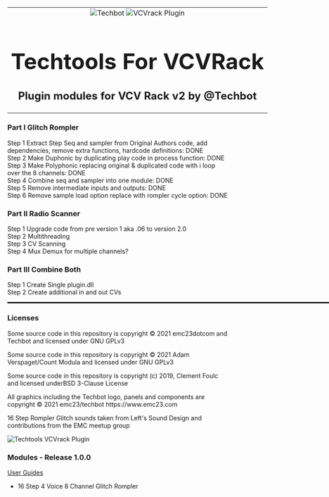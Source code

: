 <table style="width:1000px; border: 0px solid black;">
<tr style="border: 0px solid black;">
<td style="border: 0px solid black;">
<center>
<img src="https://github.com/Techbot/techtools-for-vcvrack/blob/main/img/Techbot.png" alt="Techbot">
<img src="https://github.com/Techbot/techtools-for-vcvrack/blob/main/img/vcvrack.png" alt="VCVrack Plugin">
<h1 style="border-bottom: 0px;font-size:50px;">Techtools For VCVRack</h1>
<h2 style="border-bottom: 0px;">Plugin modules for VCV Rack v2 by @Techbot</h2>
</center>
</td>
</tr>
</table>
<h3 style="border-bottom: 0px;">Part I Glitch Rompler</h3>
<p>
Step 1 Extract Step Seq and sampler from Original Authors code, add dependencies, remove extra functions, hardcode definitions: DONE </br>
Step 2 Make Duphonic by duplicating play code in process function: DONE </br>
Step 3 Make Polyphonic replacing original & duplicated code with i loop over the 8 channels: DONE</br>
Step 4 Combine seq and sampler into one module: DONE </br>
Step 5 Remove intermediate inputs and outputs: DONE </br>
Step 6 Remove sample load option replace with rompler cycle option: DONE </br>
</p>

<h3 style="border-bottom: 0px;">Part II Radio Scanner</h3>
<p>
Step 1 Upgrade code from pre version 1 aka .06 to version 2.0</br>
Step 2 Multithreading</br>
Step 3 CV Scanning</br>
Step 4 Mux Demux for multiple channels?</br>
</p>

<h3 style="border-bottom: 0px;">Part III Combine Both</h3>
<p>
Step 1 Create Single plugin.dll</br>
Step 2 Create additional in and out CVs</br>
</p>

<hr style="width:1000px; border: 1px solid black;"/>
<h3>Licenses</h3>
<p>
Some source code in this repository is copyright © 2021 emc23dotcom and Techbot and licensed under GNU GPLv3
</p>
<p>
Some source code in this repository is copyright © 2021 Adam Verspaget/Count Modula and licensed under GNU GPLv3
</p>
<p>
Some source code in this repository is copyright (c) 2019, Clement Foulc and licensed underBSD 3-Clause License
</p>
<p>
All graphics including the Techbot logo, panels and components are copyright © 2021 emc23/techbot https://www.emc23.com
</p>
<p>
16 Step Rompler Glitch sounds taken from Left's Sound Design and contributions from the EMC meetup group
</p>

<p>
<img src="https://github.com/EMC23/techtools/blob/main/img/Techtools.png" alt="Techtools VCVrack Plugin">
</p>

<h3>Modules - Release 1.0.0</h3>
<p>
<a href="MANUAL.md">User Guides</a>
</p>
<ul>
<li> 16 Step 4 Voice 8 Channel Glitch Rompler</li>
</ul>
